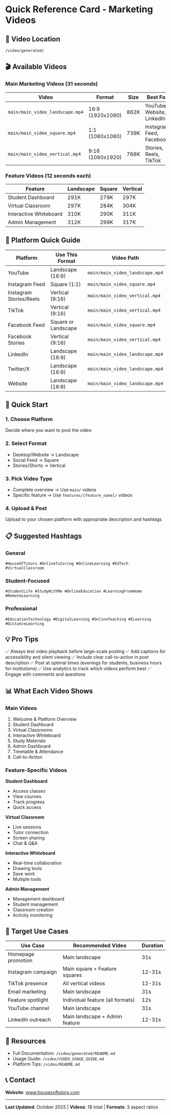 # Quick Reference Card - Marketing Videos

## 📁 Video Location
```
/video/generated/
```

## 🎬 Available Videos

### Main Marketing Videos (31 seconds)
| Video | Format | Size | Best For |
|-------|--------|------|----------|
| `main/main_video_landscape.mp4` | 16:9 (1920x1080) | 862K | YouTube, Website, LinkedIn |
| `main/main_video_square.mp4` | 1:1 (1080x1080) | 739K | Instagram Feed, Facebook |
| `main/main_video_vertical.mp4` | 9:16 (1080x1920) | 768K | Stories, Reels, TikTok |

### Feature Videos (12 seconds each)
| Feature | Landscape | Square | Vertical |
|---------|-----------|--------|----------|
| Student Dashboard | 291K | 279K | 297K |
| Virtual Classroom | 297K | 284K | 304K |
| Interactive Whiteboard | 310K | 290K | 311K |
| Admin Management | 312K | 299K | 317K |

## 📱 Platform Quick Guide

| Platform | Use This Format | Video Path |
|----------|----------------|------------|
| YouTube | Landscape (16:9) | `main/main_video_landscape.mp4` |
| Instagram Feed | Square (1:1) | `main/main_video_square.mp4` |
| Instagram Stories/Reels | Vertical (9:16) | `main/main_video_vertical.mp4` |
| TikTok | Vertical (9:16) | `main/main_video_vertical.mp4` |
| Facebook Feed | Square or Landscape | `main/main_video_square.mp4` |
| Facebook Stories | Vertical (9:16) | `main/main_video_vertical.mp4` |
| LinkedIn | Landscape (16:9) | `main/main_video_landscape.mp4` |
| Twitter/X | Landscape (16:9) | `main/main_video_landscape.mp4` |
| Website | Landscape (16:9) | `main/main_video_landscape.mp4` |

## 🚀 Quick Start

### 1. Choose Platform
Decide where you want to post the video

### 2. Select Format
- Desktop/Website → Landscape
- Social Feed → Square
- Stories/Shorts → Vertical

### 3. Pick Video Type
- Complete overview → Use `main/` videos
- Specific feature → Use `features/[feature_name]/` videos

### 4. Upload & Post
Upload to your chosen platform with appropriate description and hashtags

## 📋 Suggested Hashtags

### General
`#HouseOfTutors #OnlineTutoring #OnlineLearning #EdTech #VirtualClassroom`

### Student-Focused
`#StudentLife #StudyWithMe #OnlineEducation #LearningFromHome #RemoteLearning`

### Professional
`#EducationTechnology #DigitalLearning #OnlineTeaching #ELearning #DistanceLearning`

## 💡 Pro Tips

✅ Always test video playback before large-scale posting
✅ Add captions for accessibility and silent viewing
✅ Include clear call-to-action in post description
✅ Post at optimal times (evenings for students, business hours for institutions)
✅ Use analytics to track which videos perform best
✅ Engage with comments and questions

## 📊 What Each Video Shows

### Main Videos
1. Welcome & Platform Overview
2. Student Dashboard
3. Virtual Classrooms
4. Interactive Whiteboard
5. Study Materials
6. Admin Dashboard
7. Timetable & Attendance
8. Call-to-Action

### Feature-Specific Videos

**Student Dashboard**
- Access classes
- View courses
- Track progress
- Quick access

**Virtual Classroom**
- Live sessions
- Tutor connection
- Screen sharing
- Chat & Q&A

**Interactive Whiteboard**
- Real-time collaboration
- Drawing tools
- Save work
- Multiple tools

**Admin Management**
- Management dashboard
- Student management
- Classroom creation
- Activity monitoring

## 🎯 Target Use Cases

| Use Case | Recommended Video | Duration |
|----------|------------------|----------|
| Homepage promotion | Main landscape | 31s |
| Instagram campaign | Main square + Feature squares | 12-31s |
| TikTok presence | All vertical videos | 12-31s |
| Email marketing | Main landscape | 31s |
| Feature spotlight | Individual feature (all formats) | 12s |
| YouTube channel | Main landscape | 31s |
| LinkedIn outreach | Main landscape + Admin feature | 12-31s |

## 🔗 Resources

- Full Documentation: `/video/generated/README.md`
- Usage Guide: `/video/VIDEO_USAGE_GUIDE.md`
- Platform Tips: `/video/README.md`

## 📞 Contact

**Website**: www.housesoftutors.com

---
**Last Updated**: October 2025 | **Videos**: 18 total | **Formats**: 3 aspect ratios

